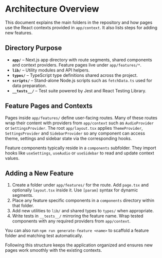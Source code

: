 # Architecture Overview

This document explains the main folders in the repository and how pages use the React contexts provided in `app/context`. It also lists steps for adding new features.

## Directory Purpose

- **`app/`** – Next.js app directory with route segments, shared components and context providers. Feature pages live under `app/features/*`.
- **`lib/`** – Utility modules and API helpers.
- **`types/`** – TypeScript type definitions shared across the project.
- **`scripts/`** – Stand-alone Node.js scripts such as `fetchData.ts` used for data preparation.
- **`__tests__/`** – Test suite powered by Jest and React Testing Library.

## Feature Pages and Contexts

Pages inside `app/features/` define user-facing routes. Many of these routes wrap their content with providers from `app/context` such as `AudioProvider` or `SettingsProvider`. The root `app/layout.tsx` applies `ThemeProvider`, `SettingsProvider` and `SidebarProvider` so any component can access theme, settings and sidebar state via the corresponding hooks.

Feature components typically reside in a `components` subfolder. They import hooks like `useSettings`, `useAudio` or `useSidebar` to read and update context values.

## Adding a New Feature

1. Create a folder under `app/features/` for the route. Add `page.tsx` and optionally `layout.tsx` inside it. Use `[param]` syntax for dynamic segments.
2. Place any feature specific components in a `components` directory within that folder.
3. Add new utilities to `lib/` and shared types to `types/` when appropriate.
4. Write tests in `__tests__/` mirroring the feature name. Wrap tested components with any required providers from `app/context`.

You can also run `npm run generate-feature <name>` to scaffold a feature folder and matching test automatically.

Following this structure keeps the application organized and ensures new pages work smoothly with the existing contexts.
